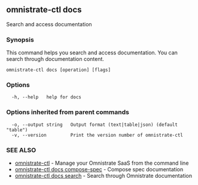 ## omnistrate-ctl docs

Search and access documentation

### Synopsis

This command helps you search and access documentation.
You can search through documentation content.

```
omnistrate-ctl docs [operation] [flags]
```

### Options

```
  -h, --help   help for docs
```

### Options inherited from parent commands

```
  -o, --output string   Output format (text|table|json) (default "table")
  -v, --version         Print the version number of omnistrate-ctl
```

### SEE ALSO

* [omnistrate-ctl](omnistrate-ctl.md)	 - Manage your Omnistrate SaaS from the command line
* [omnistrate-ctl docs compose-spec](omnistrate-ctl_docs_compose-spec.md)	 - Compose spec documentation
* [omnistrate-ctl docs search](omnistrate-ctl_docs_search.md)	 - Search through Omnistrate documentation

